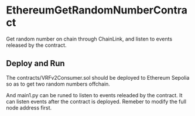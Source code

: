 # EthereumGetRandomNumberContract
Get random number on chain through ChainLink, and listen to events released by the contract.

## Deploy and Run
The contracts/VRFv2Consumer.sol should be deployed to Ethereum Sepolia so as to get two random numbers offchain.

And main1.py can be runed to listen to events releaded by the contract. It can listen events after the contract is deployed. Remeber to modify the full node address first.
